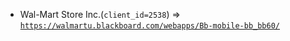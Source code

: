  - Wal-Mart Store Inc.(`client_id=2538`) => [`https://walmartu.blackboard.com/webapps/Bb-mobile-bb_bb60/`](https://walmartu.blackboard.com/webapps/Bb-mobile-bb_bb60/)
